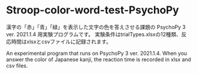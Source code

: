 # Stroop-color-word-test-PsychoPy
漢字の「赤」「青」「緑」を表示した文字の色を答えさせる課題の PsychoPy 3 ver. 2021.1.4 用実験プログラムです。
実験条件はtrialTypes.xlsxの12種類、反応時間はxlsxとcsvファイルに記録されます。

An experimental program that runs on PsychoPy 3 ver. 2021.1.4.
When you answer the color of Japanese kanji, the reaction time is recorded in xlsx and csv files.
